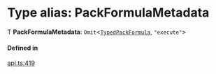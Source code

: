 # Type alias: PackFormulaMetadata

Ƭ **PackFormulaMetadata**: `Omit`<[`TypedPackFormula`](TypedPackFormula.md), ``"execute"``\>

#### Defined in

[api.ts:419](https://github.com/coda/packs-sdk/blob/main/api.ts#L419)

